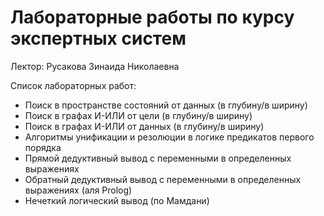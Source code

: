 # Лабораторные работы по курсу экспертных систем

Лектор: Русакова Зинаида Николаевна

Список лабораторных работ:

- Поиск в пространстве состояний от данных (в глубину/в ширину)
- Поиск в графах И-ИЛИ от цели (в глубину/в ширину)
- Поиск в графах И-ИЛИ от данных (в глубину/в ширину)
- Алгоритмы унификации и резолюции в логике предикатов первого порядка
- Прямой дедуктивный вывод с переменными в определенных выражениях
- Обратный дедуктивный вывод с переменными в определенных выражениях (аля Prolog)
- Нечеткий логический вывод (по Мамдани)
